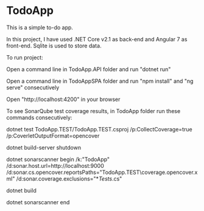 # TodoApp

This is a simple to-do app.

In this project, I have used .NET Core v2.1 as back-end and Angular 7 as front-end. Sqlite is used to store data.

To run project:

Open a command line in TodoApp.API folder and run "dotnet run"

Open a command line in TodoAppSPA folder and run "npm install" and "ng serve" consecutively

Open "http://localhost:4200" in your browser

To see SonarQube test coverage results, in TodoApp folder run these commands consecutively: 

dotnet test TodoApp.TEST/TodoApp.TEST.csproj /p:CollectCoverage=true /p:CoverletOutputFormat=opencover

dotnet build-server shutdown

dotnet sonarscanner begin /k:"TodoApp" /d:sonar.host.url=http://localhost:9000 /d:sonar.cs.opencover.reportsPaths="TodoApp.TEST\coverage.opencover.xml" /d:sonar.coverage.exclusions="**Tests*.cs"

dotnet build

dotnet sonarscanner end

